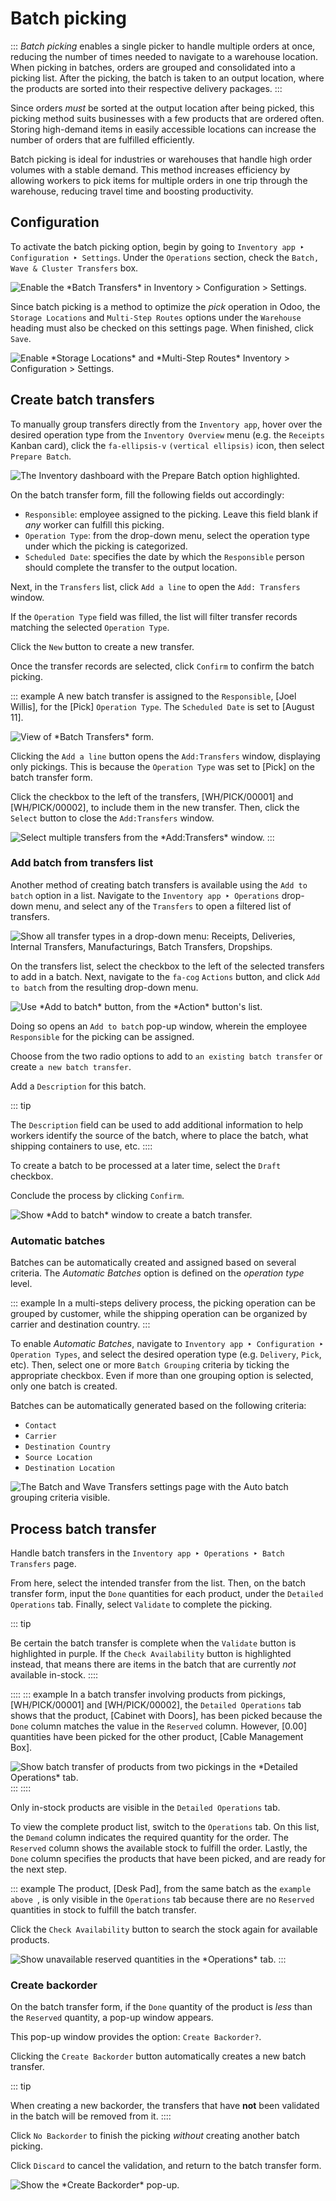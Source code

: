 # Batch picking

::: 
*Batch picking* enables a single picker to handle multiple orders at
once, reducing the number of times needed to navigate to a warehouse
location. When picking in batches, orders are grouped and consolidated
into a picking list. After the picking, the batch is taken to an output
location, where the products are sorted into their respective delivery
packages.
:::

Since orders *must* be sorted at the output location after being picked,
this picking method suits businesses with a few products that are
ordered often. Storing high-demand items in easily accessible locations
can increase the number of orders that are fulfilled efficiently.

Batch picking is ideal for industries or warehouses that handle high
order volumes with a stable demand. This method increases efficiency by
allowing workers to pick items for multiple orders in one trip through
the warehouse, reducing travel time and boosting productivity.

## Configuration

To activate the batch picking option, begin by going to
`Inventory app ‣
Configuration ‣ Settings`.
Under the `Operations` section, check
the `Batch,
Wave & Cluster Transfers` box.

![Enable the \*Batch Transfers\* in Inventory \> Configuration \> Settings.](batch/batch-transfer-checkbox.png)

Since batch picking is a method to optimize the *pick* operation in
Odoo, the `Storage
Locations` and
`Multi-Step Routes` options under the
`Warehouse` heading must also be
checked on this settings page. When finished, click
`Save`.

![Enable \*Storage Locations\* and \*Multi-Step Routes\* Inventory \> Configuration \> Settings.](batch/locations-routes-checkbox.png)


## Create batch transfers

To manually group transfers directly from the
`Inventory app`, hover over the
desired operation type from the `Inventory Overview` menu (e.g. the `Receipts` Kanban card), click the
`fa-ellipsis-v`
`(vertical ellipsis)` icon, then
select `Prepare Batch`.

![The Inventory dashboard with the Prepare Batch option highlighted.](batch/prepare-batch.png)

On the batch transfer form, fill the following fields out accordingly:

- `Responsible`: employee assigned to
  the picking. Leave this field blank if *any* worker can fulfill this
  picking.
- `Operation Type`: from the
  drop-down menu, select the operation type under which the picking is
  categorized.
- `Scheduled Date`: specifies the
  date by which the `Responsible`
  person should complete the transfer to the output location.


Next, in the `Transfers` list, click
`Add a line` to open the `Add:
Transfers` window.

If the `Operation Type` field was
filled, the list will filter transfer records matching the selected
`Operation Type`.

Click the `New` button to create a
new transfer.

Once the transfer records are selected, click
`Confirm` to confirm the batch
picking.

::: example
A new batch transfer is assigned to the `Responsible`, [Joel Willis], for the [Pick]
`Operation Type`. The
`Scheduled Date` is set to [August
11].

![View of \*Batch Transfers\* form.](batch/batch-transfer-form.png)

Clicking the `Add a line` button
opens the `Add:Transfers` window,
displaying only pickings. This is because the
`Operation Type` was set to
[Pick] on the batch transfer form.

Click the checkbox to the left of the transfers,
[WH/PICK/00001] and [WH/PICK/00002], to include
them in the new transfer. Then, click the `Select` button to close the `Add:Transfers` window.

![Select multiple transfers from the \*Add:Transfers\* window.](batch/add-transfers-window.png)
:::

### Add batch from transfers list 

Another method of creating batch transfers is available using the
`Add to batch` option in a list.
Navigate to the `Inventory app ‣ Operations` drop-down menu, and select any of the
`Transfers` to open a filtered list
of transfers.

![Show all transfer types in a drop-down menu: Receipts, Deliveries, Internal Transfers,
Manufacturings, Batch Transfers, Dropships.](batch/transfers-drop-down.png)

On the transfers list, select the checkbox to the left of the selected
transfers to add in a batch. Next, navigate to the
`fa-cog` `Actions` button, and click `Add to batch` from the resulting drop-down menu.

![Use \*Add to batch\* button, from the \*Action\* button\'s list.](batch/add-to-batch.png)

Doing so opens an `Add to batch`
pop-up window, wherein the employee `Responsible` for the picking can be assigned.

Choose from the two radio options to add to
`an existing batch transfer` or
create `a new batch transfer`.

Add a `Description` for this batch.

::: tip

The `Description` field can be used
to add additional information to help workers identify the source of the
batch, where to place the batch, what shipping containers to use, etc.
::::

To create a batch to be processed at a later time, select the
`Draft` checkbox.

Conclude the process by clicking `Confirm`.

![Show \*Add to batch\* window to create a batch transfer.](batch/add-to-batch-window.png)

### Automatic batches

Batches can be automatically created and assigned based on several
criteria. The *Automatic Batches* option is defined on the *operation
type* level.

::: example
In a multi-steps delivery process, the picking operation can be grouped
by customer, while the shipping operation can be organized by carrier
and destination country.
:::

To enable *Automatic Batches*, navigate to
`Inventory app ‣ Configuration ‣
Operation Types`, and select the
desired operation type (e.g. `Delivery`, `Pick`, etc). Then,
select one or more `Batch Grouping`
criteria by ticking the appropriate checkbox. Even if more than one
grouping option is selected, only one batch is created.

Batches can be automatically generated based on the following criteria:

- `Contact`
- `Carrier`
- `Destination Country`
- `Source Location`
- `Destination Location`

![The Batch and Wave Transfers settings page with the Auto batch grouping criteria visible.](batch/auto-batch-grouping.png)

## Process batch transfer

Handle batch transfers in the
`Inventory app ‣ Operations ‣ Batch Transfers` page.

From here, select the intended transfer from the list. Then, on the
batch transfer form, input the `Done`
quantities for each product, under the
`Detailed Operations` tab. Finally,
select `Validate` to complete the
picking.

::: tip

Be certain the batch transfer is complete when the
`Validate` button is highlighted in
purple. If the `Check Availability`
button is highlighted instead, that means there are items in the batch
that are currently *not* available in-stock.
::::

:::: 
::: example
In a batch transfer involving products from pickings,
[WH/PICK/00001] and [WH/PICK/00002], the
`Detailed Operations` tab shows that
the product, [Cabinet with Doors], has been picked because
the `Done` column matches the value
in the `Reserved` column. However,
[0.00] quantities have been picked for the other product,
[Cable Management Box].

![Show batch transfer of products from two pickings in the \*Detailed Operations\* tab.](batch/process-batch-transfer.png)
:::
::::

Only in-stock products are visible in the
`Detailed Operations` tab.

To view the complete product list, switch to the
`Operations` tab. On this list, the
`Demand` column indicates the
required quantity for the order. The `Reserved` column shows the available stock to fulfill the order.
Lastly, the `Done` column specifies
the products that have been picked, and are ready for the next step.

::: example
The product, [Desk Pad], from the same batch as the
`example above
`, is only visible in the `Operations` tab because there are no `Reserved` quantities in stock to fulfill the batch transfer.

Click the `Check Availability` button
to search the stock again for available products.

![Show unavailable reserved quantities in the \*Operations\* tab.](batch/operations-tab.png)
:::

### Create backorder

On the batch transfer form, if the `Done` quantity of the product is *less* than the
`Reserved` quantity, a pop-up window
appears.

This pop-up window provides the option:
`Create Backorder?`.

Clicking the `Create Backorder`
button automatically creates a new batch transfer.

::: tip

When creating a new backorder, the transfers that have **not** been
validated in the batch will be removed from it.
::::

Click `No Backorder` to finish the
picking *without* creating another batch picking.

Click `Discard` to cancel the
validation, and return to the batch transfer form.

![Show the \*Create Backorder\* pop-up.](batch/create-backorder.png)
